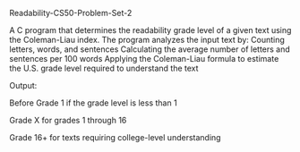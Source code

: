 Readability-CS50-Problem-Set-2

A C program that determines the readability grade level of a given text using the Coleman-Liau index.
The program analyzes the input text by:
Counting letters, words, and sentences
Calculating the average number of letters and sentences per 100 words
Applying the Coleman-Liau formula to estimate the U.S. grade level required to understand the text

Output:

Before Grade 1 if the grade level is less than 1

Grade X for grades 1 through 16

Grade 16+ for texts requiring college-level understanding
